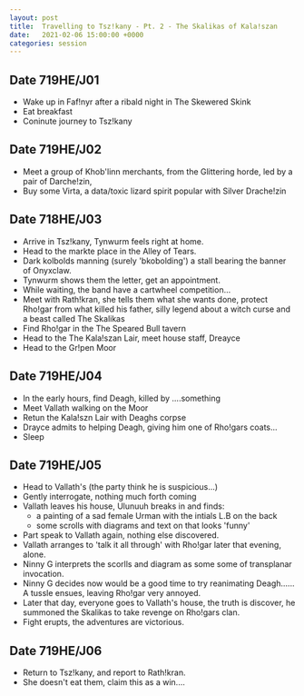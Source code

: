 ```yaml
---
layout: post
title:  Travelling to Tsz!kany - Pt. 2 - The Skalikas of Kala!szan
date:   2021-02-06 15:00:00 +0000
categories: session
---
```


## Date 719HE/J01

- Wake up in Faf!nyr after a ribald night in The Skewered Skink
- Eat breakfast
- Coninute journey to Tsz!kany

## Date 719HE/J02

- Meet a group of Khob'linn merchants, from the Glittering horde, led by a pair of Darche!zin, 
- Buy some Virta, a data/toxic lizard spirit popular with Silver Drache!zin

## Date 718HE/J03

- Arrive in Tsz!kany, Tynwurm feels right at home.
- Head to the markte place in the Alley of Tears.
- Dark kolbolds manning (surely 'bkobolding') a stall bearing the banner of Onyxclaw.
- Tynwurm shows them the letter, get an appointment.
- While waiting, the band have a cartwheel competition...
- Meet with Rath!kran, she tells them what she wants done, protect Rho!gar from what killed his father, silly legend about a witch curse and a beast called The Skalikas
- Find Rho!gar in the The Speared Bull tavern
- Head to the The Kala!szan Lair, meet house staff, Dreayce
- Head to the Gr!pen Moor

## Date 719HE/J04

- In the early hours, find Deagh, killed by ....something 
- Meet Vallath walking on the Moor
- Retun the Kala!szn Lair with Deaghs corpse
- Drayce admits to helping Deagh, giving him one of Rho!gars coats...
- Sleep

## Date 719HE/J05

- Head to Vallath's (the party think he is suspicious...)
- Gently interrogate, nothing much forth coming
- Vallath leaves his house, Ulunuuh breaks in and finds:
  - a painting of a sad female Urman with the intials L.B on the back
  - some scrolls with diagrams and text on that looks 'funny'
- Part speak to Vallath again, nothing else discovered. 
- Vallath arranges to 'talk it all through' with Rho!gar later that evening, alone.
- Ninny G interprets the scorlls and diagram as some some of transplanar invocation.
- Ninny G decides now would be a good time to try reanimating Deagh...... A tussle ensues, leaving Rho!gar very annoyed.
- Later that day, everyone goes to Vallath's house, the truth is discover, he summoned the Skalikas to take revenge on Rho!gars clan.
- Fight erupts, the adventures are victorious.

## Date 719HE/J06

- Return to Tsz!kany, and report to Rath!kran.
- She doesn't eat them, claim this as a win....
